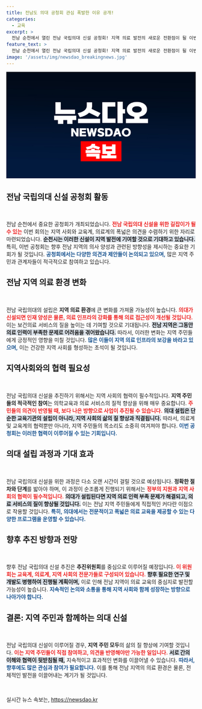 ```yaml
---
title: 전남도 의대 공청회 관심 폭발한 이유 공개!
categories:
  - 교육
excerpt: >
  전남 순천에서 열린 전남 국립의대 신설 공청회! 지역 의료 발전의 새로운 전환점이 될 이번 논의의 핵심 내용을 확인해보세요. 클릭 유도하는 이슈가 가득합니다!
feature_text: >
  전남 순천에서 열린 전남 국립의대 신설 공청회! 지역 의료 발전의 새로운 전환점이 될 이번 논의의 핵심 내용을 확인해보세요. 클릭 유도하는 이슈가 가득합니다!
image: '/assets/img/newsdao_breakingnews.jpg'
---
```


<p><img src="/assets/img/newsdao_breakingnews.jpg" alt="ranknews 속보" /></p>

<h2 data-ke-size="size26">전남 국립의대 신설 공청회 활동</h2>

<p data-ke-size="size16">&nbsp;</p>

<p>전남 순천에서 중요한 공청회가 개최되었습니다. <b><span style="color: #ee2323;">전남 국립의대 신설을 위한 길잡이가 될 수 있는</span></b> 이번 회의는 지역 사회와 교육계, 의료계의 폭넓은 의견을 수렴하기 위한 자리로 마련되었습니다. <b><span style="background-color: #21538527;">순천시는 이러한 신설이 지역 발전에 기여할 것으로 기대하고 있습니다.</span></b> 특히, 이번 공청회는 향후 전남 지역의 의사 양성과 관련된 방향성을 제시하는 중요한 기회가 될 것입니다. <b><span style="color: #1a5490;">공청회에서는 다양한 의견과 제안들이 논의되고 있으며,</span></b> 많은 지역 주민과 관계자들이 적극적으로 참여하고 있습니다.</p>

<h2 data-ke-size="size26">전남 지역 의료 환경 변화</h2>

<p data-ke-size="size16">&nbsp;</p>

<p>전남 국립의대의 설립은 <b>지역 의료 환경</b>에 큰 변화를 가져올 가능성이 높습니다. <b><span style="color: #ee2323;">의대가 신설되면 인재 양성은 물론, 의료 인프라의 강화를 통해 의료 접근성이 개선될 것입니다.</span></b> 이는 보건의료 서비스의 질을 높이는 데 기여할 것으로 기대됩니다. <b><span style="background-color: #21538527;">전남 지역은 그동안 의료 인력이 부족한 문제로 어려움을 겪어왔습니다.</span></b> 따라서, 이러한 변화는 지역 주민들에게 긍정적인 영향을 미칠 것입니다. <b><span style="color: #1a5490;">많은 이들이 지역 의료 인프라의 보강을 바라고 있으며,</span></b> 이는 건강한 지역 사회를 형성하는 초석이 될 것입니다.</p>

<h2 data-ke-size="size26">지역사회와의 협력 필요성</h2>

<p data-ke-size="size16">&nbsp;</p>

<p>전남 국립의대 신설을 추진하기 위해서는 지역 사회의 협력이 필수적입니다. <b>지역 주민들의 적극적인 참여</b>는 의학교육과 의료 서비스의 질적 향상을 위해 매우 중요합니다. <b><span style="color: #ee2323;">주민들의 의견이 반영될 때, 보다 나은 방향으로 사업이 추진될 수 있습니다.</span></b> <b><span style="background-color: #21538527;">의대 설립은 단순한 교육기관의 설립이 아니라, 지역 사회의 삶의 질 향상과 직결됩니다.</span></b> 따라서, 의료계 및 교육계의 협력뿐만 아니라, 지역 주민들의 목소리도 소중히 여겨져야 합니다. <b><span style="color: #1a5490;">이번 공청회는 이러한 협력이 이루어질 수 있는 기회입니다.</span></b></p>

<h2 data-ke-size="size26">의대 설립 과정과 기대 효과</h2>

<p data-ke-size="size16">&nbsp;</p>

<p>전남 국립의대 신설을 위한 과정은 다소 오랜 시간이 걸릴 것으로 예상됩니다. <b>정확한 절차와 단계</b>를 밟아야 하며, 이 과정이 순조롭게 진행되기 위해서는 <b><span style="color: #ee2323;">정부의 지원과 지역 사회의 협력이 필수적입니다.</span></b> <b><span style="background-color: #21538527;">의대가 설립된다면 지역 의료 인력 부족 문제가 해결되고, 의료 서비스의 질이 향상될 것입니다.</span></b> 이는 전남 지역 주민들에게 직접적인 커다란 이점으로 작용할 것입니다. <b><span style="color: #1a5490;">특히, 의대에서는 전문적이고 폭넓은 의료 교육을 제공할 수 있는 다양한 프로그램을 운영할 수 있습니다.</span></b></p>

<h2 data-ke-size="size26">향후 추진 방향과 전망</h2>

<p data-ke-size="size16">&nbsp;</p>

<p>향후 전남 국립의대 신설 추진은 <b>추진위원회</b>를 중심으로 이루어질 예정입니다. <b><span style="color: #ee2323;">이 위원회는 교육계, 의료계, 지역 사회의 전문가들로 구성되어 있습니다.</span></b> <b><span style="background-color: #21538527;">향후 필요한 연구 및 개발도 병행하여 진행될 계획이며,</span></b> 이로 인해 전남 지역이 의료 교육의 중심지로 발전할 가능성이 높습니다. <b><span style="color: #1a5490;">지속적인 논의와 소통을 통해 지역 사회와 함께 성장하는 방향으로 나아가야 합니다.</span></b></p>

<h2 data-ke-size="size26">결론: 지역 주민과 함께하는 의대 신설</h2>

<p data-ke-size="size16">&nbsp;</p>

<p>전남 국립의대 신설이 이루어질 경우, <b>지역 주민 모두</b>의 삶의 질 향상에 기여할 것입니다. <b><span style="color: #ee2323;">이는 지역 주민들이 직접 참여하고, 의견을 반영해야만 가능한 일입니다.</span></b> <b><span style="background-color: #21538527;">서로 간의 이해와 협력이 뒷받침될 때,</span></b> 지속적이고 효과적인 변화를 이끌어낼 수 있습니다. <b><span style="color: #1a5490;">따라서, 향후에도 많은 관심과 참여가 필요합니다.</span></b> 이를 통해 전남 지역의 의료 환경은 물론, 전체적인 발전을 이끌어내는 계기가 될 것입니다.</p>

<p data-ke-size="size16">&nbsp;</p>
실시간 뉴스 속보는, <a href="https://newsdao.kr" rel="dofollow">https://newsdao.kr</a>


